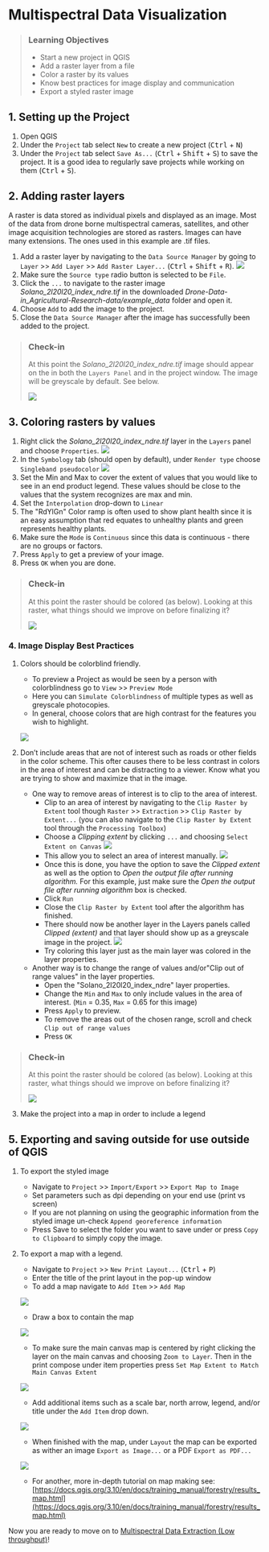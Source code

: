 # Multispectral Data Visualization

> ### Learning Objectives
>
> * Start a new project in QGIS
> * Add a raster layer from a file
> * Color a raster by its values
> * Know best practices for image display and communication
> * Export a styled raster image

## 1. Setting up the Project

1. Open QGIS
2. Under the `Project` tab select `New` to create a new project (<kbd>Ctrl</kbd> + <kbd>N</kbd>)
3. Under the `Project` tab select `Save As...` (<kbd>Ctrl</kbd> + <kbd>Shift</kbd> + <kbd>S</kbd>) to save the project. It is a good idea to regularly save projects while working on them (<kbd>Ctrl</kbd> + <kbd>S</kbd>).

## 2. Adding raster layers

A raster is data stored as individual pixels and displayed as an image. Most of the data from drone borne multispectral cameras, satellites, and other image acquisition technologies are stored as rasters. Images can have many extensions. The ones used in this example are .tif files. 

1. Add a raster layer by navigating to the `Data Source Manager` by going to `Layer` >> `Add Layer` >> `Add Raster Layer...` (<kbd>Ctrl</kbd> + <kbd>Shift</kbd> + <kbd>R</kbd>).
![](img/qgis_data_source_manager.png)
2. Make sure the `Source type` radio button is selected to be `File`.
3. Click the `...` to navigate to the raster image *Solano_2l20l20_index_ndre.tif* in the downloaded *Drone-Data-in_Agricultural-Research-data/example_data* folder and open it. 
4. Choose `Add` to add the image to the project.
5. Close the `Data Source Manager` after the image has successfully been added to the project. 

> ### Check-in
>
> At this point the *Solano_2l20l20_index_ndre.tif* image should appear on the in both the `Layers Panel` and in the project window. The image will be greyscale by default. See below.
>
> ![](/img/check-in-1.png)

## 3. Coloring rasters by values

1.	Right click the *Solano_2l20l20_index_ndre.tif* layer in the `Layers` panel and choose `Properties`.
![](/img/coloring-rasters-1.png)
2.	In the `Symbology` tab (should open by default), under `Render type` choose `Singleband pseudocolor`
![](/img/coloring-rasters-2.png)
3.	Set the Min and Max to cover the extent of values that you would like to see in an end product legend. These values should be close to the values that the system recognizes are max and min.
4. Set the `Interpolation` drop-down to `Linear`
5. The "RdYlGn" Color ramp is often used to show plant health since it is an easy assumption that red equates to unhealthy plants and green represents healthy plants.
6.	Make sure the `Mode` is `Continuous` since this data is continuous - there are no groups or factors.
7.	Press `Apply` to get a preview of your image.
8.	Press `OK` when you are done. 


> ### Check-in
>
> At this point the raster should be colored (as below). Looking at this raster, what things should we improve on before finalizing it?
>
> ![](/img/check-in-2.png)

### 4. Image Display Best Practices 

1. Colors should be colorblind friendly. 
	+ To preview a Project as would be seen by a person with colorblindness go to `View` >> `Preview Mode`
	+ Here you can `Simulate Colorblindness` of multiple types as well as greyscale photocopies. 
	+ In general, choose colors that are high contrast for the features you wish to highlight. 

	![](/img/display-bp-1.png)

2. Don’t include areas that are not of interest such as roads or other fields in the color scheme. This ofter causes there to be less contrast in colors in the area of interest and can be distracting to a viewer. Know what you are trying to show and maximize that in the image.
	+ One way to remove areas of interest is to clip to the area of interest.
		+ Clip to an area of interest by navigating to the `Clip Raster by Extent` tool though `Raster` >> `Extraction` >> `Clip Raster by Extent...` (you can also navigate to the `Clip Raster by Extent` tool through the `Processing Toolbox`)
		+ Choose a *Clipping extent* by clicking `...` and choosing `Select Extent on Canvas`
		![](/img/clipping-by-extent-1.png)
		+ This allow you to select an area of interest manually. 
		![](/img/clipping-by-extent-2.png)
		+ Once this is done, you have the option to save the *Clipped extent* as well as the option to *Open the output file after running algorithm.* For this example, just make sure the *Open the output file after running algorithm* box is checked.
		+ Click `Run`
		+ Close the `Clip Raster by Extent` tool after the algorithm has finished. 
		+ There should now be another layer in the Layers panels called *Clipped (extent)* and that layer should show up as a greyscale image in the project.
		![](/img/clipping-by-extent-3.png)
		+ Try coloring this layer just as the main layer was colored in the layer properties. 
	+ Another way is to change the range of values and/or"Clip out of range values" in the layer properties.
		+ Open the "Solano_2l20l20_index_ndre" layer properties.
		+ Change the `Min` and `Max` to only include values in the area of interest. (`Min` = 0.35, `Max` = 0.65 for this image)
		+ Press `Apply` to preview. 
		+ To remove the areas out of the chosen range, scroll and check `Clip out of range values`
		+ Press `OK`

> ### Check-in
>
> At this point the raster should be colored (as below). Looking at this raster, what things should we improve on before finalizing it?
>
> ![](/img/check-in-3.png)

3.  Make the project into a map in order to include a legend 

## 5. Exporting and saving outside for use outside of QGIS

1. To export the styled image
	+ Navigate to `Project` >> `Import/Export` >> `Export Map to Image`
	+ Set parameters such as dpi depending on your end use (print vs screen)
	+ If you are not planning on using the geographic information from the styled image un-check `Append georeference information`
	+ Press Save to select the folder you want to save under or press `Copy to Clipboard` to simply copy the image. 

2. To export a map with a legend. 
	+ Navigate to `Project` >> `New Print Layout...`  (<kbd>Ctrl</kbd> + <kbd>P</kbd>)
	+ Enter the title of the print layout in the pop-up window
	+ To add a map navigate to `Add Item` >> `Add Map` 
	
	![](/img/map-1.png)
	
	+ Draw a box to contain the map
	
	![](/img/map-2.png)
	
	+ To make sure the main canvas map is centered by right clicking the layer on the main canvas and choosing `Zoom to Layer`. Then in the print compose under item properties press `Set Map Extent to Match Main Canvas Extent`
	
	![](/img/map-3.png)
	
	+ Add additional items such as a scale bar, north arrow, legend, and/or title under the `Add Item` drop down.
	
	![](/img/map-4.png)
	
	+ When finished with the map, under `Layout` the map can be exported as wither an image `Export as Image...` or a PDF `Export as PDF...`
	
	![](/img/map-5.png)
	
	+ For another, more in-depth tutorial on map making see: [https://docs.qgis.org/3.10/en/docs/training_manual/forestry/results_map.html](https://docs.qgis.org/3.10/en/docs/training_manual/forestry/results_map.html)

Now you are ready to move on to [Multispectral Data Extraction (Low throughput)](02-multispectral-data-extraction.md)!


